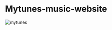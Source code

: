 # Mytunes-music-website

![mytunes](https://github.com/Maz801054/Mytunes-music-website/assets/134128123/af592933-60eb-454b-8276-b943f538e55b)
